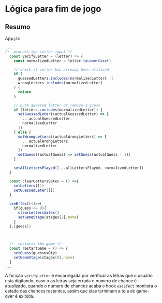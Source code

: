 # Lógica para fim de jogo

## Resumo

App.jsx

```javascript
...
/*  process the letter input */
  const verifyLetter = (letter) => {
    const normalizedLetter = letter.toLowerCase()

    // check if letter has already been utilized
    if (
      guessedLetters.includes(normalizedLetter) ||
      wrongLetters.includes(normalizedLetter)
    ) {
      return
    }

    // push guessed letter or remove a guess
    if (letters.includes(normalizedLetter)) {
      setGuessedLeter((actualGuessedLetter) => [
        ...actualGuessedLetter,
        normalizedLetter
      ])
    } else {
      setWrongLetters((actualWrongLetters) => [
        ...actualWrongLetters,
        normalizedLetter
      ])
      setGuess((actualGuess) => setGuess(actualGuess - 1))
    }

    setAllLettersPlayed([...allLettersPlayed, normalizedLetter])
  }

  const clearLettersSates = () =>{
    setLetters([])
    setGuessedLeter([])
  }
 
  useEffect(()=>{
    if(guess <= 0){
      clearLettersSates()
      setGameStage(stages[2].name)
    }
  },[guess])
 
 

  /*  restarts the game */
  const restartGame = () => {
    setGuess(guessesQty)
    setGameStage(stages[0].name)
  }
...
```

A função `verifyLetter` é encarregada por verificar as letras que o usuário esta digitando, caso o as letras seja errada o numero de chance é atualizado, quando o numero de chances acaba o hook `useEfect` monitora o estado das chances restantes, assim que elas terminam a tela de game-over é exibida.


